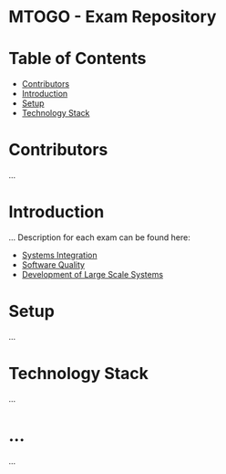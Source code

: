 # MTOGO - Exam Repository

# Table of Contents

- [Contributors](#contributors)
- [Introduction](#introduction)
- [Setup](#setup)
- [Technology Stack](#techology-stack)

# Contributors

...

# Introduction
...
Description for each exam can be found here:
- [Systems Integration](./SI/readme.md)
- [Software Quality](./SQ/readme.md)
- [Development of Large Scale Systems](./DLS/readme.md)


# Setup

...

# Technology Stack

...

# ...

...
